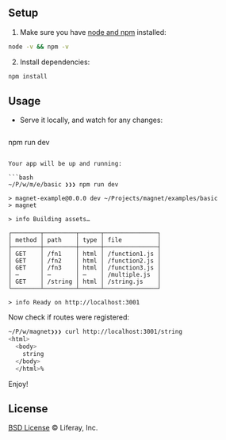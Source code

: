 ## Setup

1. Make sure you have [node and npm](https://nodejs.org/en/download/) installed:

  ```sh
node -v && npm -v
  ```

2. Install dependencies:

  ```sh
npm install
  ```

## Usage

* Serve it locally, and watch for any changes:

  ```
npm run dev
  ```

Your app will be up and running:

```bash
~/P/w/m/e/basic ❯❯❯ npm run dev                                                                                                                

> magnet-example@0.0.0 dev ~/Projects/magnet/examples/basic
> magnet

> info Building assets…

┌────────┬─────────┬──────┬───────────────┐
│ method │ path    │ type │ file          │
├────────┼─────────┼──────┼───────────────┤
│ GET    │ /fn1    │ html │ /function1.js │
│ GET    │ /fn2    │ html │ /function2.js │
│ GET    │ /fn3    │ html │ /function3.js │
│ ―      │ ―       │ ―    │ /multiple.js  │
│ GET    │ /string │ html │ /string.js    │
└────────┴─────────┴──────┴───────────────┘

> info Ready on http://localhost:3001
```

Now check if routes were registered:

```bash
~/P/w/magnet❯❯❯ curl http://localhost:3001/string
<html>
  <body>
    string
  </body>
  </html>%
```

Enjoy!

## License

[BSD License](https://github.com/wedeploy/magnet/blob/master/LICENSE.md) © Liferay, Inc.
